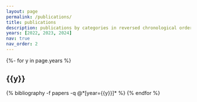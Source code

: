 ```yaml
---
layout: page
permalink: /publications/
title: publications
description: publications by categories in reversed chronological order. generated by jekyll-scholar.
years: [2022, 2023, 2024]
nav: true
nav_order: 2
---
```

<!-- _pages/publications.md -->
<div class="publications">

{%- for y in page.years %}
  <h2 class="year">{{y}}</h2>
  {% bibliography -f papers -q @*[year={{y}}]* %}
{% endfor %}

</div>
